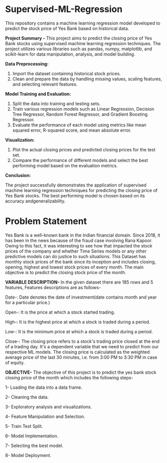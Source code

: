 # Supervised-ML-Regression
This repository contains a machine learning regression model developed to predict the stock price of Yes Bank based on historical data.

 **Project Summary -**  This project aims to predict the closing price of Yes Bank stocks using supervised machine learning regression techniques. The project utilizes various libraries such as pandas, numpy, matplotlib, and scikit-learn for data manipulation, analysis, and model building.

**Data Preprocessing:**

1. Import the dataset containing historical stock prices.
2. Clean and prepare the data by handling missing values, scaling features, and selecting relevant features.

**Model Training and Evaluation:**

1. Split the data into training and testing sets.
2. Train various regression models such as Linear Regression, Decision Tree Regressor, Random Forest Regressor, and Gradient Boosting Regressor.
3. Evaluate the performance of each model using metrics like mean squared error, R-squared score, and mean absolute error.

**Visualization:**

1. Plot the actual closing prices and predicted closing prices for the test set.
2. Compare the performance of different models and select the best performing model based on the evaluation metrics.

**Conclusion:**

The project successfully demonstrates the application of supervised machine learning regression techniques for predicting the closing price of Yes Bank stocks. The best performing model is chosen based on its accuracy andgeneralizability.

# **Problem Statement**
Yes Bank is a well-known bank in the Indian financial domain. Since 2018, it has been in the news because of the fraud case involving Rana Kapoor. Owing to this fact, it was interesting to see how that impacted the stock prices of the company and whether Time Series models or any other predictive models can do justice to such situations. This Dataset has monthly stock prices of the bank since its inception and includes closing, opening, highest and lowest stock prices of every month. The main objective is to predict the closing stock price of the month.

**VARIABLE DESCRIPTION-** In the given dataset there are 185 rows and 5 features, Features descriptions are as follows-

Date-: Date denotes the date of investment(date contains month and year for a particular price.)

Open-: It is the price at which a stock started trading.

High-: It is the highest price at which a stock is traded during a period.

Low-: It is the minimum price at which a stock is traded during a period.

Close-: The closing price refers to a stock's trading price closed at the end of a trading day. It's a dependent variable that we need to predict from our respective ML models. The closing price is calculated as the weighted average price of the last 30 minutes, i.e. from 3:00 PM to 3:30 PM in case of equity.

**OBJECTIVE-** The objective of this project is to predict the yes bank stock closing price of the month which includes the following steps-

1-  Loading the data into a data frame.

2-  Cleaning the data.

3-  Exploratory analysis and visualizations.

4-  Feature Manipulation and Selection.

5-  Train Test Split.

6-  Model Implementation.

7-  Selecting the best model.

8-  Model Deployment.
